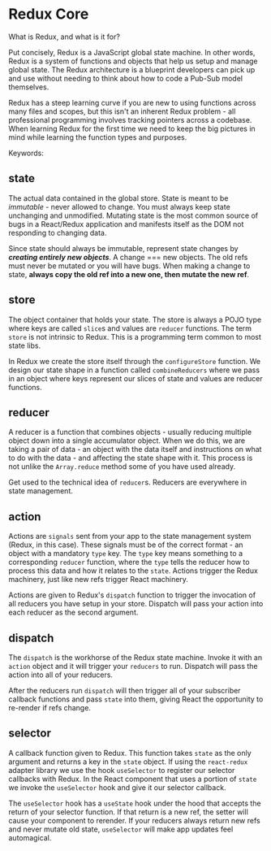 # Redux Core

What is Redux, and what is it for?

Put concisely, Redux is a JavaScript global state machine. In other words, Redux is a system of functions and objects that help us setup and manage global state. The Redux architecture is a blueprint developers can pick up and use without needing to think about how to code a Pub-Sub model themselves.

Redux has a steep learning curve if you are new to using functions across many files and scopes, but this isn't an inherent Redux problem - all professional programming involves tracking pointers across a codebase. When learning Redux for the first time we need to keep the big pictures in mind while learning the function types and purposes.

Keywords:

## **state**

The actual data contained in the global store. State is meant to be *immutable* - never allowed to change. You must always keep state unchanging and unmodified. Mutating state is the most common source of bugs in a React/Redux application and manifests itself as the DOM not responding to changing data. 

Since state should always be immutable, represent state changes by ***creating entirely new objects***. A change === new objects. The old refs must never be mutated or you will have bugs. When making a change to state, **always copy the old ref into a new one, then mutate the new ref**.

## **store**

The object container that holds your state. The store is always a POJO type where keys are called `slice`s and values are `reducer` functions. The term `store` is not intrinsic to Redux. This is a programming term common to most state libs.

In Redux we create the store itself through the `configureStore` function. We design our state shape in a function called `combineReducers` where we pass in an object where keys represent our slices of state and values are reducer functions.

## **reducer**

A reducer is a function that combines objects - usually reducing multiple object down into a single accumulator object. When we do this, we are taking a pair of data - an object with the data itself and instructions on what to do with the data - and affecting the state shape with it.  This process is not unlike the `Array.reduce` method some of you have used already.

Get used to the technical idea of `reducer`s. Reducers are everywhere in state management.

## **action**

Actions are `signals` sent from your app to the state management system (Redux, in this case). These signals must be of the correct format - an object with a mandatory `type` key. The `type` key means something to a corresponding `reducer` function, where the `type` tells the reducer how to process this data and how it relates to the `state`. Actions trigger the Redux machinery, just like new refs trigger React machinery. 

Actions are given to Redux's `dispatch` function to trigger the invocation of all reducers you have setup in your store. Dispatch will pass your action into each reducer as the second argument.

## **dispatch**

The `dispatch` is the workhorse of the Redux state machine. Invoke it with an `action` object and it will trigger your `reducers` to run. Dispatch will pass the action into all of your reducers.

After the reducers run `dispatch` will then trigger all of your subscriber callback functions and pass `state` into them, giving React the opportunity to re-render if refs change.

## **selector**

A callback function given to Redux. This function takes `state` as the only argument and returns a key in the `state` object. If using the `react-redux` adapter library we use the hook `useSelector` to register our selector callbacks with Redux. In the React component that uses a portion of `state` we invoke the `useSelector` hook and give it our selector callback.

The `useSelector` hook has a `useState` hook under the hood that accepts the return of your selector function. If that return is a new ref, the setter will cause your component to rerender. If your reducers always return new refs and never mutate old state, `useSelector` will make app updates feel automagical.